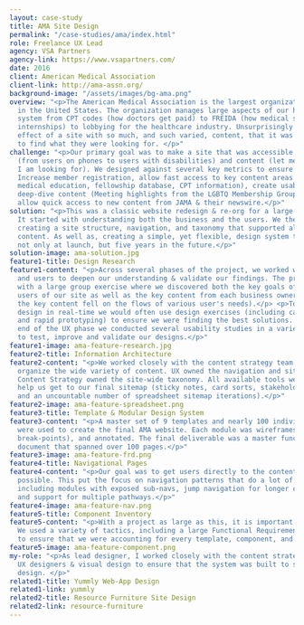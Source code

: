 ```yaml
---
layout: case-study
title: AMA Site Design
permalink: "/case-studies/ama/index.html"
role: Freelance UX Lead
agency: VSA Partners
agency-link: https://www.vsapartners.com/
date: 2016
client: American Medical Association
client-link: http://ama-assn.org/
background-image: "/assets/images/bg-ama.png"
overview: "<p>The American Medical Association is the largest organization of physicians
  in the United States. The organization manages large aspects of our health care
  system from CPT codes (how doctors get paid) to FREIDA (how medical students find
  internships) to lobbying for the healthcare industry. Unsurprisingly this had the
  effect of a site with so much, and such varied, content, that it was hard for users
  to find what they were looking for. </p>"
challenge: "<p>Our primary goal was to make a site that was accessible in both design
  (from users on phones to users with disabilities) and content (let me find what
  I am looking for). We designed against several key metrics to ensure our success&#58;
  Increase member registration, allow fast access to key content areas (continuing
  medical education, fellowship database, CPT information), create usable paths to
  deep-dive content (Meeting highlights from the LGBTQ Membership Group’s annual meeting),
  allow quick access to new content from JAMA & their newswire.</p>"
solution: "<p>This was a classic website redesign & re-org for a large-scale organization.
  It started with understanding both the business and the users. We then focused on
  creating a site structure, navigation, and taxonomy that supported all of the site
  content. As well as, creating a simple, yet flexible, design system that would work
  not only at launch, but five years in the future.</p>"
solution-image: ama-solution.jpg
feature1-title: Design Research
feature1-content: "<p>Across several phases of the project, we worked with both stakeholders
  and users to deepen our understanding & validate our findings. The project began
  with a large group exercise where we discovered both the key goals of the different
  users of our site as well as the key content from each business owner (and where
  the key content fell on the flows of various user's needs).</p> <p>To validate our
  design in real-time we would often use design exercises (including card sorting
  and rapid prototyping) to ensure we were finding the best solutions. Nearing the
  end of the UX phase we conducted several usability studies in a variety of markets
  to test, improve and validate our designs.</p>"
feature1-image: ama-feature-research.jpg
feature2-title: Information Architecture
feature2-content: "<p>We worked closely with the content strategy team to digest and
  organize the wide variety of content. UX owned the navigation and sitemap, where
  Content Strategy owned the site-wide taxonomy. All available tools were used to
  help us get to our final sitemap (sticky notes, card sorts, stakeholder interviews,
  and an uncountable number of spreadsheet sitemap iterations).</p>"
feature2-image: ama-feature-spreadsheet.png
feature3-title: Template & Modular Design System
feature3-content: "<p>A master set of 9 templates and nearly 100 individual modules
  were used to create the final AMA website. Each module was wireframes (across 3
  break-points), and annotated. The final deliverable was a master functional requirements
  document that spanned over 100 pages.</p>"
feature3-image: ama-feature-frd.png
feature4-title: Navigational Pages
feature4-content: "<p>Our goal was to get users directly to the content as fast as
  possible. This put the focus on navigation patterns that do a lot of heavy lifting
  including modules with exposed sub-navs, jump navigation for longer content pages,
  and support for multiple pathways.</p>"
feature4-image: ama-feature-nav.png
feature5-title: Component Inventory
feature5-content: "<p>With a project as large as this, it is important to stay organized.
  We used a variety of tactics, including a large Functional Requirements Document,
  to ensure that we were accounting for every template, component, and page.</p>"
feature5-image: ama-feature-component.png
my-role: "<p>As lead designer, I worked closely with the content strategy team, additional
  UX designers & visual design to ensure that the system was built to support the
  design. </p>"
related1-title: Yummly Web-App Design
related1-link: yummly
related2-title: Resource Furniture Site Design
related2-link: resource-furniture
---
```


